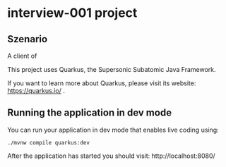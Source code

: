 # interview-001 project

## Szenario

A client of 


This project uses Quarkus, the Supersonic Subatomic Java Framework.

If you want to learn more about Quarkus, please visit its website: https://quarkus.io/ .

## Running the application in dev mode

You can run your application in dev mode that enables live coding using:
```
./mvnw compile quarkus:dev
```

After the application has started you should visit: http://localhost:8080/
